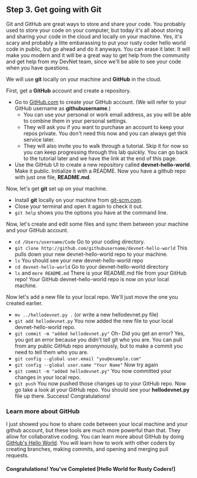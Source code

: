 ## Step 3. Get going with Git

Git and GitHub are great ways to store and share your code. You probably used to store your code on your computer, but today it's all about storing and sharing your code in the cloud and locally on your machine. Yes, it's scary and probably a litte embarassing to put your rusty coder hello world code in public, but go ahead and do it anyways. You can erase it later. It will make you modern and it will be a great way to get help from the community and get help from my DevNet team, since we'll be able to see your code when you have questions.

We will use **git** locally on your machine and **GitHub** in the cloud.

First, get a **GitHub** account and create a repository.
* Go to [GitHub.com](http://github.com) to create your GitHub account. (We will refer to your GitHub username as **githubusername**.)
  * You can use your personal or work email address, as you will be able to combine them in your personal settings.
  * They will ask you if you want to purchase an account to keep your repos private. You don't need this now and you can always get this service later.
  * They will also invite you to walk through a tutorial. Skip it for now so you can keep progressing through this lab quickly. You can go back to the tutorial later and we have the link at the end of this page.
* Use the GitHub UI to create a new repository called **devnet-hello-world**. Make it public. Initialize it with a README. Now you have a github repo with just one file, **README.md**.

Now, let's get **git** set up on your machine.
* Install **git** locally on your machine from [git-scm.com](http://git-scm.com).
* Close your terminal and open it again to check it out.
* ``git help`` shows you the options you have at the command line.

Now, let's create and edit some files and sync them between your machine and your GitHub account.
* ``cd /Users/username/Code`` Go to your coding directory.
* ``git clone http://github.com/githubusername/devnet-hello-world`` This pulls down your new devnet-hello-world repo to your machine.
* ``ls`` You should see your new devnet-hello-world repo
* ``cd devnet-hello-world`` Go to your devnet-hello-world directory
* ``ls`` and ``more README.md`` There is your README.md file from your GitHub repo!
Your GitHub devnet-hello-world repo is now on your local machine.

Now let's add a new file to your local repo. We'll just move the one you created earlier.
* ``mv ../hellodevnet.py .`` (or write a new hellodevnet.py file)
* ``git add hellodevnet.py`` You now added the new file to your local devnet-hello-world repo.
* ``git commit -m "added hellodevnet.py"``
Oh- Did you get an error? Yes, you got an error because you didn't tell git who you are. You can pull from any public GitHub repo anonymously, but to make a commit you need to tell them who you are.
* ``git config --global user.email "you@example.com"``
* ``git config --global user.name "Your Name"``
Now try again
* ``git commit -m "added hellodevnet.py"`` You now committed your changes in your local repo.
* ``git push`` You now pushed those changes up to your GitHub repo.
Now go take a look at your GitHub repo. You should see your **hellodevnet.py** file up there. Success! Congratulations!

### Learn more about GitHub

I just showed you how to share code between your local machine and your github account, but these tools are much more powerful than that. They allow for collaborative coding. You can learn more about GitHub by doing [GitHub's Hello World](https://guides.github.com/activities/hello-world/). You will learn how to work with other coders by creating branches, making commits, and opening and merging pull requests.

#### Congratulations! You've Completed [Hello World for Rusty Coders!]
